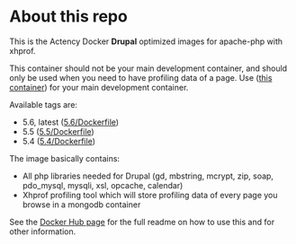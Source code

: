# About this repo

This is the Actency Docker **Drupal** optimized images for apache-php with xhprof.

This container should not be your main development container, and should only be used when you need to have profiling data of a page.
Use ([this container](https://github.com/Actency/docker-apache-php)) for your main development container.

Available tags are:
- 5.6, latest ([5.6/Dockerfile](https://github.com/Actency/docker-apache-php-xhprof/tree/master/5.6/Dockerfile))
- 5.5 ([5.5/Dockerfile](https://github.com/Actency/docker-apache-php-xhprof/tree/master/5.5/Dockerfile))
- 5.4 ([5.4/Dockerfile](https://github.com/Actency/docker-apache-php-xhprof/tree/master/5.4/Dockerfile))

The image basically contains:

- All php libraries needed for Drupal (gd, mbstring, mcrypt, zip, soap, pdo_mysql, mysqli, xsl, opcache, calendar)
- Xhprof profiling tool which will store profiling data of every page you browse in a mongodb container


See the [Docker Hub page](https://hub.docker.com/r/actency/docker-apache-php-xhprof/) for the full readme on how to use this and for other information.

